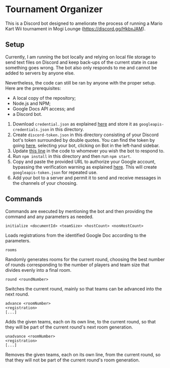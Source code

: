 # Tournament Organizer

This is a Discord bot designed to ameliorate the process of running a Mario Kart
Wii tournament in Mogi Lounge (https://discord.gg/HkbxJAM).

## Setup

Currently, I am running the bot locally and relying on local file storage to
send text files on Discord and keep back-ups of the current state in case
something goes wrong. The bot also only responds to me and cannot be added to
servers by anyone else.

Nevertheless, the code can still be ran by anyone with the proper setup. Here
are the prerequisites:
- A local copy of the repository;
- Node.js and NPM;
- Google Docs API access; and
- a Discord bot.

1. Download `credential.json` as explained [here](
https://developers.google.com/docs/api/quickstart/nodejs) and store it as
`googleapis-credentials.json` in this directory.
2. Create `discord-token.json` in this directory consisting of your Discord
bot's token surrounded by double quotes. You can find the token by going [here](
https://discord.com/developers/applications), selecting your bot, clicking on
Bot in the left-hand sidebar.
3. Update [this line](
https://github.com/Sartaglo/tournamentorganizer/blob/541b5ae1b7a97f774146ed3340f0c794c04c020d/act-on-message.js#L551)
in the code to whomever you wish the bot to respond to.
3. Run `npm install` in this directory and then run `npm start`.
4. Copy and paste the provided URL to authorize your Google account, bypassing
the verification warning as explained [here](
https://developers.google.com/docs/api/quickstart/nodejs#this_app_isnt_verified).
This will create `googleapis-token.json` for repeated use.
5. Add your bot to a server and permit it to send and receive messages in the
channels of your choosing.

## Commands

Commands are executed by mentioning the bot and then providing the command and
any parameters as needed.

`initialize <documentId> <teamSize> <hostCount> <nonHostCount>`

Loads registrations from the identified Google Doc according to the parameters.

`rooms`

Randomly generates rooms for the current round, choosing the best number of
rounds corresponding to the number of players and team size that divides evenly
into a final room.

`round <roundNumber>`

Switches the current round, mainly so that teams can be advanced into the next
round.

```
advance <roomNumber>
<registration>
[...]
```

Adds the given teams, each on its own line, to the current round, so that they
will be part of the current round's next room generation.

```
unadvance <roomNumber>
<registration>
[...]
```

Removes the given teams, each on its own line, from the current round, so that
they will not be part of the current round's room generation.
